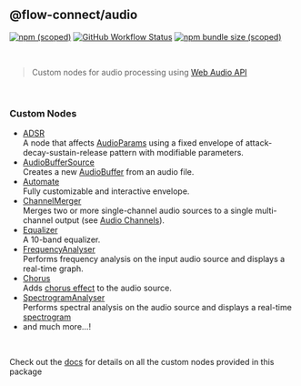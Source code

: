 ## @flow-connect/audio

[<img alt="npm (scoped)" src="https://img.shields.io/npm/v/@flow-connect/audio?style=flat-square" />](https://www.npmjs.com/package/@flow-connect/audio)
[<img alt="GitHub Workflow Status" src="https://img.shields.io/github/actions/workflow/status/saurabh-prosoft/flow-connect-standard-nodes/audio.yml?style=flat-square" />](https://github.com/saurabh-prosoft/flow-connect-standard-nodes/actions/workflows/audio.yml)
[<img alt="npm bundle size (scoped)" src="https://img.shields.io/bundlephobia/min/@flow-connect/audio?style=flat-square">](https://bundlephobia.com/package/@flow-connect/audio)

<br/>

> Custom nodes for audio processing using [Web Audio API](https://developer.mozilla.org/en-US/docs/Web/API/Web_Audio_API)

<br/>

### Custom Nodes

- [ADSR](https://flow-connect.saurabhagat.me/reference/standard-nodes/audio/adsr.html) <br/>
  A node that affects [AudioParams](https://developer.mozilla.org/en-US/docs/Web/API/AudioParam) using a fixed envelope of attack-decay-sustain-release pattern with modifiable parameters.
- [AudioBufferSource](https://flow-connect.saurabhagat.me/reference/standard-nodes/audio/audio-buffer-source.html) <br/>
  Creates a new [AudioBuffer](https://developer.mozilla.org/en-US/docs/Web/API/AudioBuffer) from an audio file.
- [Automate](https://flow-connect.saurabhagat.me/reference/standard-nodes/audio/automate.html) <br/>
  Fully customizable and interactive envelope.
- [ChannelMerger](https://flow-connect.saurabhagat.me/reference/standard-nodes/audio/channel-merger.html) <br/>
  Merges two or more single-channel audio sources to a single multi-channel output (see [Audio Channels](https://developer.mozilla.org/en-US/docs/Web/API/Web_Audio_API/Basic_concepts_behind_Web_Audio_API#audio_channels)).
- [Equalizer](https://flow-connect.saurabhagat.me/reference/standard-nodes/audio/equalizer.html) <br/>
  A 10-band equalizer.
- [FrequencyAnalyser](https://flow-connect.saurabhagat.me/reference/standard-nodes/audio/frequency-analyser.html) <br/>
  Performs frequency analysis on the input audio source and displays a real-time graph.
- [Chorus](https://flow-connect.saurabhagat.me/reference/standard-nodes/audio/chorus.html) <br/>
  Adds [chorus effect](https://en.wikipedia.org/wiki/Chorus_(audio_effect)) to the audio source.
- [SpectrogramAnalyser](https://flow-connect.saurabhagat.me/reference/standard-nodes/audio/spectrogram-analyser.html) <br/>
  Performs spectral analysis on the audio source and displays a real-time [spectrogram](https://en.wikipedia.org/wiki/Spectrogram)
- and much more...!

<br/>

Check out the [docs](https://flow-connect.saurabhagat.me/reference/standard-nodes/audio.html) for details on all the custom nodes provided in this package
